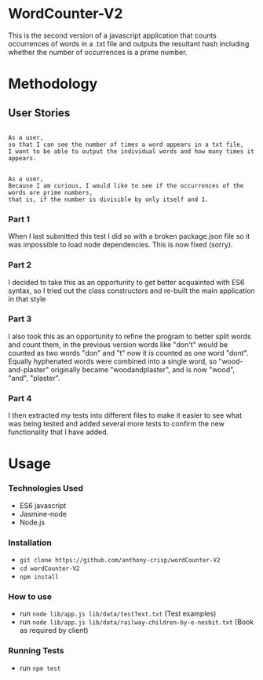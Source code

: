 WordCounter-V2
==============

This is the second version of a javascript application that counts occurrences of words in a .txt file and outputs the resultant hash including whether the number of occurrences is a prime number.

Methodology
===========

## User Stories

```

As a user,
so that I can see the number of times a word appears in a txt file,
I want to be able to output the individual words and how many times it appears.


As a user,
Because I am curious, I would like to see if the occurrences of the words are prime numbers,
that is, if the number is divisible by only itself and 1.
```

### Part 1
When I last submitted this test I did so with a broken package.json file so it was impossible to load node dependencies. This is now fixed (sorry).

### Part 2
I decided to take this as an opportunity to get better acquainted with ES6 syntax, so I tried out the class constructors and re-built the main application in that style

### Part 3
I also took this as an opportunity to refine the program to better split words and count them, in the previous version words like "don't" would be counted as two words "don" and "t" now it is counted as one word "dont".
Equally hyphenated words were combined into a single word, so "wood-and-plaster" originally became "woodandplaster", and is now "wood", "and", "plaster".

### Part 4
I then extracted my tests into different files to make it easier to see what was being tested and added several more tests to confirm the new functionality that I have added.

Usage
===============

### Technologies Used
- ES6 javascript
- Jasmine-node
- Node.js

### Installation
- ```git clone https://github.com/anthony-crisp/wordCounter-V2 ```
- ```cd wordCounter-V2```
- ```npm install```

### How to use
- run ```node lib/app.js lib/data/testText.txt``` (Test examples)
- run ```node lib/app.js lib/data/railway-children-by-e-nesbit.txt``` (Book as required by client)


### Running Tests
- run ```npm test```